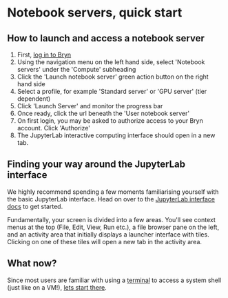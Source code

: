 # Notebook servers, quick start

## How to launch and access a notebook server

1. First, [log in to Bryn](/getting-started/authentication)
2. Using the navigation menu on the left hand side, select 'Notebook servers' under the 'Compute' subheading
3. Click the 'Launch notebook server' green action button on the right hand side
4. Select a profile, for example 'Standard server' or 'GPU server' (tier dependent)
5. Click 'Launch Server' and monitor the progress bar
6. Once ready, click the url beneath the 'User notebook server'
7. On first login, you may be asked to authorize access to your Bryn account. Click 'Authorize'
8. The JupyterLab interactive computing interface should open in a new tab.

## Finding your way around the JupyterLab interface

We highly recommend spending a few moments familiarising yourself with the basic JupyterLab interface. Head on over to the [JupyterLab interface docs](https://jupyterlab.readthedocs.io/en/stable/user/interface.html) to get started.

Fundamentally, your screen is divided into a few areas. You'll see context menus at the top (File, Edit, View, Run etc.), a file browser pane on the left, and an activity area that initially displays a launcher interface with tiles. Clicking on one of these tiles will open a new tab in the activity area.

## What now?

Since most users are familiar with using a [terminal](using-the-terminal.md) to access a system shell (just like on a VM!), [lets start there](using-the-terminal.md).
